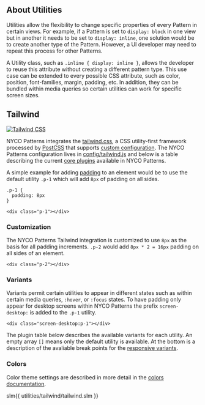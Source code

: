 ## About Utilities

Utilities allow the flexibility to change specific properties of every Pattern in certain views. For example, if a Pattern is set to `display: block` in one view but in another it needs to be set to `display: inline`, one solution would be to create another type of the Pattern. However, a UI developer may need to repeat this process for other Patterns.

A Utility class, such as `.inline { display: inline }`, allows the developer to reuse this attribute without creating a different pattern type. This use case can be extended to every possible CSS attribute, such as color, position, font-families, margin, padding, etc. In addition, they can be bundled within media queries so certain utilities can work for specific screen sizes.

## Tailwind

[![Tailwind CSS](https://tailwindcss.com/img/twitter-large-card.png)](https://tailwindcss.com)

NYCO Patterns integrates the [tailwind.css](https://tailwindcss.com), a CSS utility-first framework processed by [PostCSS](https://postcss.org/) that supports [custom configuration](https://tailwindcss.com/docs/configuration). The NYCO Patterns configuration lives in [config/tailwind.js](https://github.com/CityOfNewYork/nyco-patterns/blob/master/config/tailwind.js) and below is a table describing the current [core plugins](https://tailwindcss.com/docs/configuration#core-plugins) available in NYCO Patterns.

A simple example for adding [padding](#config-padding) to an element would be to use the default utility `.p-1` which will add `8px` of padding on all sides.

    .p-1 {
      padding: 8px
    }

    <div class="p-1"></div>

### Customization

The NYCO Patterns Tailwind integration is customized to use `8px` as the basis for all padding increments. `.p-2` would add `8px * 2 = 16px` padding on all sides of an element.

    <div class="p-2"></div>

### Variants

Variants permit certain utilities to appear in different states such as within certain media queries, `:hover`, or `:focus` states. To have padding only appear for desktop screens within NYCO Patterns the prefix `screen-desktop:` is added to the `.p-1` utility.

    <div class="screen-desktop:p-1"></div>

The plugin table below describes the available variants for each utility. An empty array `[]` means only the default utility is available. At the bottom is a description of the avaliable break points for the [responsive variants](#responsive-variants).

### Colors

Color theme settings are described in more detail in the [colors documentation](/colors).

slm{{ utilities/tailwind/tailwind.slm }}
